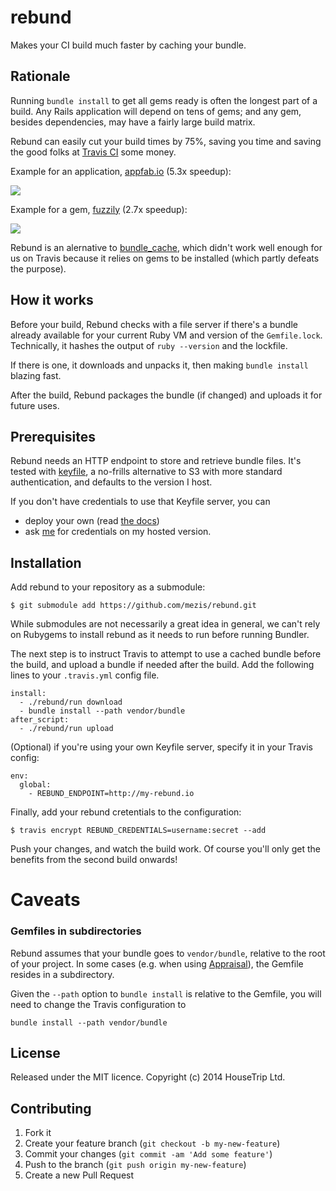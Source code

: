 # rebund

Makes your CI build much faster by caching your bundle.

## Rationale

Running `bundle install` to get all gems ready is often the longest part of a
build. Any Rails application will depend on tens of gems; and any gem, besides
dependencies, may have a fairly large build matrix.

Rebund can easily cut your build times by 75%, saving you time and saving the
good folks at [Travis CI](https://travis-ci.org/) some money.

Example for an application, [appfab.io](http://github.com/mezis/appfab) (5.3x
speedup):

<img src="http://f.cl.ly/items/0y1M3K100J0e222y2T2L/rebund-appfab.png"/>

Example for a gem, [fuzzily](http://github.com/mezis/fuzzily) (2.7x speedup):

<img src="http://f.cl.ly/items/2a1c2O3M0w3i2G1D2d3M/rebund-fuzzily.png"/>

Rebund is an alernative to
[bundle_cache](https://github.com/data-axle/bundle_cache), which didn't work
well enough for us on Travis because it relies on gems to be installed (which
partly defeats the purpose).


## How it works

Before your build, Rebund checks with a file server if there's a bundle already
available for your current Ruby VM and version of the `Gemfile.lock`.
Technically, it hashes the output of `ruby --version` and the lockfile.

If there is one, it downloads and unpacks it, then making `bundle install`
blazing fast.

After the build, Rebund packages the bundle (if changed) and uploads it for
future uses.


## Prerequisites

Rebund needs an HTTP endpoint to store and retrieve bundle files.
It's tested with [keyfile](http://github.com/mezis/keyfile), a no-frills alternative to S3 with more standard
authentication, and defaults to the version I host.

If you don't have credentials to use that Keyfile server, you can

- deploy your own (read [the docs](http://github.com/mezis/keyfile#installation))
- ask [me](mailto:julien.letessier@gmail.com) for credentials on my hosted
  version.


## Installation

Add rebund to your repository as a submodule:

    $ git submodule add https://github.com/mezis/rebund.git

While submodules are not necessarily a great idea in general, we can't rely on
Rubygems to install rebund as it needs to run before running Bundler.

The next step is to instruct Travis to attempt to use a cached bundle before the
build, and upload a bundle if needed after the build.  Add the following lines
to your `.travis.yml` config file.

    install:
      - ./rebund/run download
      - bundle install --path vendor/bundle
    after_script:
      - ./rebund/run upload

(Optional) if you're using your own Keyfile server, specify it in your Travis
config:

    env:
      global:
        - REBUND_ENDPOINT=http://my-rebund.io

Finally, add your rebund cretentials to the configuration:

    $ travis encrypt REBUND_CREDENTIALS=username:secret --add    

Push your changes, and watch the build work. Of course you'll only get the
benefits from the second build onwards!


# Caveats

### Gemfiles in subdirectories

Rebund assumes that your bundle goes to `vendor/bundle`, relative to the root of
your project. In some cases (e.g. when using
[Appraisal](https://github.com/thoughtbot/appraisal)), the Gemfile resides in a
subdirectory.

Given the `--path` option to `bundle install` is relative to the Gemfile, you
will need to change the Travis configuration to

    bundle install --path vendor/bundle


## License

Released under the MIT licence.
Copyright (c) 2014 HouseTrip Ltd.

## Contributing

1. Fork it
2. Create your feature branch (`git checkout -b my-new-feature`)
3. Commit your changes (`git commit -am 'Add some feature'`)
4. Push to the branch (`git push origin my-new-feature`)
5. Create a new Pull Request
